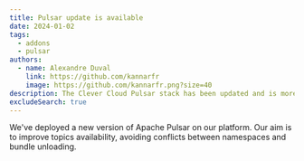 ```yaml
---
title: Pulsar update is available
date: 2024-01-02
tags:
  - addons
  - pulsar
authors:
  - name: Alexandre Duval
    link: https://github.com/kannarfr
    image: https://github.com/kannarfr.png?size=40
description: The Clever Cloud Pulsar stack has been updated and is more stable
excludeSearch: true
---
```


We've deployed a new version of Apache Pulsar on our platform. Our aim is to improve topics availability, avoiding conflicts between namespaces and bundle unloading.
